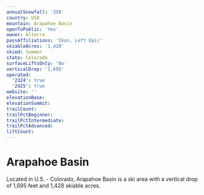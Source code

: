 ```yaml
---
annualSnowfall: '350'
country: USA
mountain: Arapahoe Basin
openToPublic: 'Yes'
owner: Alterra
passAffiliations: 'Ikon, Left Epic'
skiableAcres: '1,428'
skied: Summer
state: Colorado
surfaceLiftsOnly: 'No'
verticalDrop: '1,695'
operated:
  '2324': true
  '2425': true
website: ''
elevationBase:
elevationSummit:
trailCount:
trailPctBeginner:
trailPctIntermediate:
trailPctAdvanced:
liftCount:
---
```



# Arapahoe Basin

Located in U.S. - Colorado, Arapahoe Basin is a ski area with a vertical drop of 1,695 feet and 1,428 skiable acres.
